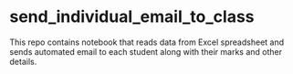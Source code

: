 # send_individual_email_to_class
This repo contains notebook that reads data from Excel spreadsheet and sends automated email to each student along with their marks and other details.
